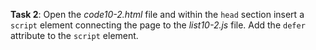 **Task 2**: Open the _code10-2.html_ file and within the `head` section insert a `script` element connecting the page to the _list10-2.js_ file. Add the `defer` attribute to the `script` element.
